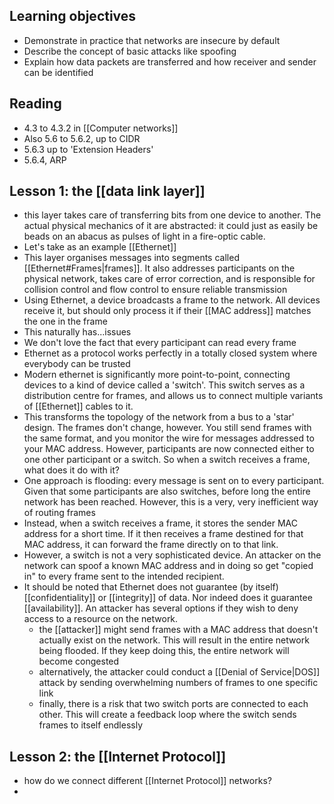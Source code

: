 ## Learning objectives
- Demonstrate in practice that networks are insecure by default
- Describe the concept of basic attacks like spoofing
- Explain how data packets are transferred and how receiver and sender can be identified
## Reading
- 4.3 to 4.3.2 in [[Computer networks]]
- Also 5.6 to 5.6.2, up to CIDR
- 5.6.3 up to 'Extension Headers'
- 5.6.4, ARP
## Lesson 1: the [[data link layer]]
- this layer takes care of transferring bits from one device to another. The actual physical mechanics of it are abstracted: it could just as easily be beads on an abacus as pulses of light in a fire-optic cable.
- Let's take as an example [[Ethernet]]
- This layer organises messages into segments called [[Ethernet#Frames|frames]]. It also addresses participants on the physical network, takes care of error correction, and is responsible for collision control and flow control to ensure reliable transmission
- Using Ethernet, a device broadcasts a frame to the network. All devices receive it, but should only process it if their [[MAC address]] matches the one in the frame
- This naturally has...issues
- We don't love the fact that every participant can read every frame
- Ethernet as a protocol works perfectly in a totally closed system where everybody can be trusted
- Modern ethernet is significantly more point-to-point, connecting devices to a kind of device called a 'switch'. This switch serves as a distribution centre for frames, and allows us to connect multiple variants of [[Ethernet]] cables to it.
- This transforms the topology of the network from a bus to a 'star' design. The frames don't change, however. You still send frames with the same format, and you monitor the wire for messages addressed to your MAC address. However, participants are now connected either to one other participant or a switch. So when a switch receives a frame, what does it do with it?
- One approach is flooding: every message is sent on to every participant. Given that some participants are also switches, before long the entire network has been reached. However, this is a very, very inefficient way of routing frames
- Instead, when a switch receives a frame, it stores the sender MAC address for a short time. If it then receives a frame destined for that MAC address, it can forward the frame directly on to that link.
- However, a switch is not a very sophisticated device. An attacker on the network can spoof a known MAC address and in doing so get "copied in" to every frame sent to the intended recipient.
- It should be noted that Ethernet does not guarantee (by itself) [[confidentiality]] or [[integrity]] of data. Nor indeed does it guarantee [[availability]]. An attacker has several options if they wish to deny access to a resource on the network.
	- the [[attacker]] might send frames with a MAC address that doesn't actually exist on the network. This will result in the entire network being flooded. If they keep doing this, the entire network will become congested
	- alternatively, the attacker could conduct a [[Denial of Service|DOS]] attack by sending overwhelming numbers of frames to one specific link
	- finally, there is a risk that two switch ports are connected to each other. This will create a feedback loop where the switch sends frames to itself endlessly
## Lesson 2: the [[Internet Protocol]]
- how do we connect different [[Internet Protocol]] networks?
- 